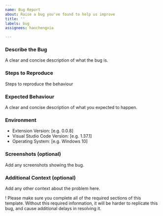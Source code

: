 ```yaml
---
name: Bug Report
about: Raise a bug you've found to help us improve
title: ''
labels: bug
assignees: haochengxia

---
```


### Describe the Bug

A clear and concise description of what the bug is.

### Steps to Reproduce

Steps to reproduce the behaviour

### Expected Behaviour

A clear and concise description of what you expected to happen.

### Environment

- Extension Version: [e.g. 0.0.8]
- Visual Studio Code Version: [e.g. 1.37.1]
- Operating System: [e.g. Windows 10]

### Screenshots (optional)

Add any screenshots showing the bug.

### Additional Context (optional)

Add any other context about the problem here.

! Please make sure you complete all of the required sections of this template. Without this required information, it will be harder to replicate this bug, and cause additional delays in resolving it.

